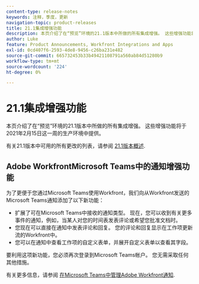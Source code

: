```yaml
---
content-type: release-notes
keywords: 注释，季度，更新
navigation-topic: product-releases
title: 21.1集成增强功能
description: 本页介绍了在“预览”环境的21.1版本中所做的所有集成增强。 这些增强功能将于2021年2月15日这一周的生产环境中提供。
author: Luke
feature: Product Announcements, Workfront Integrations and Apps
exl-id: 0cd407f6-2593-4de8-9456-c26ba231e482
source-git-commit: 665732453b33b49421108791a560ab84d51280b9
workflow-type: tm+mt
source-wordcount: '224'
ht-degree: 0%

---
```


# 21.1集成增强功能

本页介绍了在“预览”环境的21.1版本中所做的所有集成增强。 这些增强功能将于2021年2月15日这一周的生产环境中提供。

有关21.1版本中可用的所有更改的列表，请参阅 [21.1版本概述](../../../product-announcements/product-releases/21.1-release-activity/21-1-release-overview.md).

## Adobe WorkfrontMicrosoft Teams中的通知增强功能

为了更便于您通过Microsoft Teams使用Workfront，我们向从Workfront发送的Microsoft Teams通知添加了以下新功能：

* 扩展了可在Microsoft Teams中接收的通知类型。 现在，您可以收到有关更多事件的通知，例如，当某人对您的时间表发表评论或希望您批准文档时。
* 您现在可以直接在通知中发表评论和回复。 您的评论和回复显示在工作项更新流的Workfront中。
* 您可以在通知中查看工作项的自定义表单，并展开自定义表单以查看其字段。

要利用这项新功能，您必须再次登录到Microsoft Teams帐户。 您无需采取任何其他措施。

有关更多信息，请参阅 [在Microsoft Teams中管理Adobe Workfront通知](../../../workfront-integrations-and-apps/using-workfront-with-microsoft-teams/manage-wf-notifications-approval-requests-ms-teams.md).

